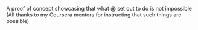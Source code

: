 A proof of concept showcasing that what @ set out to do is not impossible (All thanks to my Coursera mentors for instructing that such things are possible)
